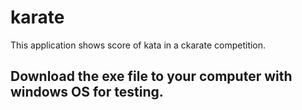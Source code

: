 # karate
This application shows score of kata in a ckarate competition.
## Download the exe file to your computer with windows OS for testing.
